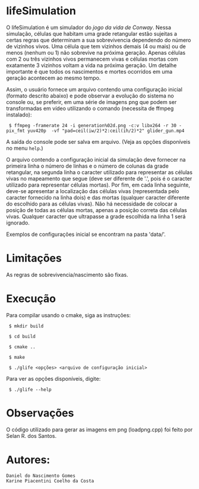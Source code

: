 # lifeSimulation

  O lifeSimulation é um simulador do *jogo da vida de Conway*. Nessa simulação, células que habitam uma grade retangular estão sujeitas a certas regras que determinam a sua sobrevivencia dependendo do número de vizinhos vivos. Uma célula que tem vizinhos demais (4 ou mais) ou de menos (nenhum ou 1) não sobrevive na próxima geração. Apenas células com 2 ou três vizinhos vivos permanecem vivas e células mortas com exatamente 3 vizinhos voltam a vida na próxima geração. Um detalhe importante é que todos os nascimentos e mortes ocorridos em uma geração acontecem ao mesmo tempo.

  Assim, o usuário fornece um arquivo contendo uma configuração inicial (formato descrito abaixo) e pode observar a evolução do sistema no console ou, se preferir, em uma série de imagens png que podem ser transformadas em vídeo utilizando o comando (necessita de ffmpeg instalado):

     $ ffmpeg -framerate 24 -i generation%02d.png -c:v libx264 -r 30 -pix_fmt yuv420p  -vf "pad=ceil(iw/2)*2:ceil(ih/2)*2" glider_gun.mp4

A saída do console pode ser salva em arquivo. (Veja as opções disponíveis no menu `help`.)

O arquivo contendo a configuração inicial da simulação deve fornecer na primeira linha o número de linhas e o número de colunas da grade retangular, na segunda linha o caracter utilizado para representar as células vivas no mapeamento que segue (deve ser diferente de '.', pois é o caracter utilizado para representar células mortas). Por fim, em cada linha seguinte, deve-se apresentar a localização das células vivas (representada pelo caracter fornecido na linha dois) e das mortas (qualquer caracter diferente do escolhido para as células vivas). Não há necessidade de colocar a posição de todas as células mortas, apenas a posição correta das células vivas. Qualquer caracter que ultrapasse a grade escolhida na linha 1 será ignorado.

Exemplos de configurações inicial se encontram na pasta 'data/'.

# Limitações

As regras de sobrevivencia/nascimento são fixas.

# Execução

Para compilar usando o cmake, siga as instruções:

     $ mkdir build

     $ cd build

     $ cmake ..

     $ make

     $ ./glife <opções> <arquivo de configuração inicial>


Para ver as opções disponíveis, digite:

     $ ./glife --help

# Observações

O código utilizado para gerar as imagens em png (loadpng.cpp) foi feito por Selan R. dos Santos.


# Autores:

    Daniel do Nascimento Gomes
    Karine Piacentini Coelho da Costa
